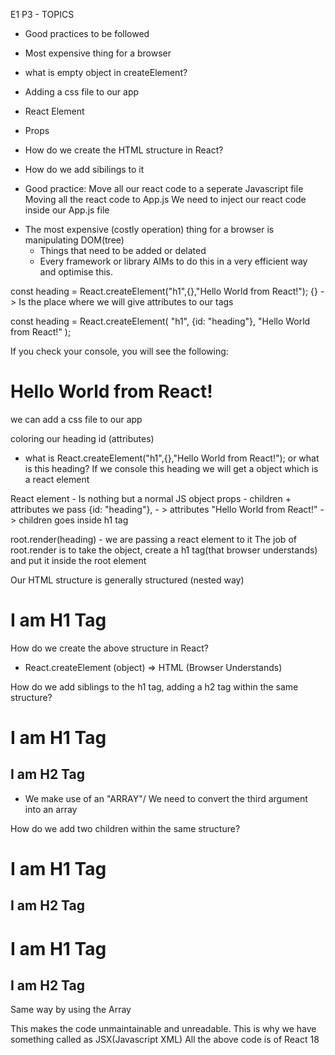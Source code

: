 E1 P3 - TOPICS

- Good practices to be followed
- Most expensive thing for a browser
- what is empty object in createElement?
- Adding a css file to our app
- React Element
- Props
- How do we create the HTML structure in React?
- How do we add sibilings to it

- Good practice:
Move all our react code to a seperate Javascript file
Moving all the react code to App.js
We need to inject our react code inside our App.js file
<script src="./App.js"></script>

- The most expensive (costly operation) thing for a browser is manipulating DOM(tree)
  - Things that need to be added or delated
  - Every framework or library AIMs to do this in a very efficient way and optimise this.

const heading = React.createElement("h1",{},"Hello World from React!");
{} -> Is the place where we will give attributes to our tags

const heading = React.createElement(
"h1",
{id: "heading"},
"Hello World from React!"
);

If you check your console, you will see the following:

<div id="root">
    <h1 id="heading">Hello World from React!</h1>
</div>

we can add a css file to our app

<link rel="stylesheet" href="./index.css" />

coloring our heading id (attributes)

- what is React.createElement("h1",{},"Hello World from React!"); or what is this heading?
  If we console this heading we will get a object which is a react element

React element - Is nothing but a normal JS object
props - children + attributes we pass
{id: "heading"}, - > attributes
"Hello World from React!" - > children goes inside h1 tag

root.render(heading) - we are passing a react element to it
The job of root.render is to take the object, create a h1 tag(that browser understands) and put it inside the root element

Our HTML structure is generally structured (nested way)

<div id="parent">
    <div id="child">
        <h1>I am H1 Tag</h1>
    </div>
</div>

How do we create the above structure in React?

<script>
const parent = React.createElement(
    "div",{id: "parent",
     React.createElement(
        "div",{id: "child",
            React.createElement(
                "h1",
                {},
                "I am a H1 Tag"
            )
        })
    })
</script>

- React.createElement (object) => HTML (Browser Understands)

How do we add siblings to the h1 tag, adding a h2 tag within the same structure?

<div id="parent">
    <div id="child">
        <h1>I am H1 Tag</h1>
        <h2>I am H2 Tag</h2>
    </div>
</div>

- We make use of an "ARRAY"/ We need to convert the third argument into an array
<script>
const parent = React.createElement(
    "div",{id: "parent",
     React.createElement(
        "div",{id: "child",
            React.createElement(
                [
                    React.createElement(
                        "h1",
                        {},
                        "I am a H1 Tag"
                    ),
                    React.createElement(
                        "h2",
                        {},
                        "I am a H2 Tag"
                    ),
                ]
            )
        })
    })
</script>

How do we add two children within the same structure?

<div id="parent">
    <div id="child1">
        <h1>I am H1 Tag</h1>
        <h2>I am H2 Tag</h2>
    </div>
    <div id="child2">
        <h1>I am H1 Tag</h1>
        <h2>I am H2 Tag</h2>
    </div>
</div>

Same way by using the Array

<script>
const parent = React.createElement("div", { id: "parent" }, [
  React.createElement("div", { id: "child1" }, [
    React.createElement("h1", {}, "I am a H1 Tag"),
    React.createElement("h2", {}, "I am a H2 Tag"),
  ]),
  React.createElement("div", { id: "child2" }, [
    React.createElement("h1", {}, "I am a H1 Tag"),
    React.createElement("h2", {}, "I am a H2 Tag"),
  ]),
]);
</script>

This makes the code unmaintainable and unreadable.
This is why we have something called as JSX(Javascript XML)
All the above code is of React 18
